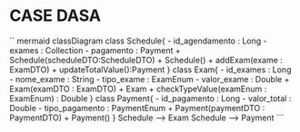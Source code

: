 <h1>CASE DASA </h1>
``
mermaid
classDiagram
    class Schedule{
        - id_agendamento : Long
        - exames : Collection
        - pagamento : Payment
        + Schedule(scheduleDTO:ScheduleDTO)
        + Schedule()
        + addExam(exame : ExamDTO)
        + updateTotalValue():Payment
    }
    class Exam{
        - id_exames : Long
        - nome_exame : String
        - tipo_exame : ExamEnum
        - valor_exame : Double
        + Exam(examDTO : ExamDTO)
        + Exam
        + checkTypeValue(examEnum : ExamEnum) : Double
    }
    class Payment{
        - id_pagamento : Long
        - valor_total : Double
        - tipo_pagamento : PaymentEnum
        + Payment(paymentDTO : PaymentDTO)
        + Payment()
    }
    Schedule --> Exam
    Schedule --> Payment
```
